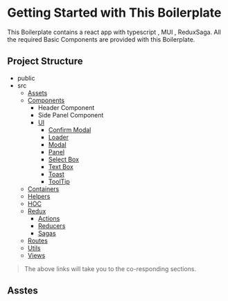 # Getting Started with This Boilerplate

This Boilerplate contains a react app with typescript , MUI , ReduxSaga.
All the required Basic Components are provided with this Boilerplate.

## Project Structure

- public
- src
  - [Assets](#asstes)
  - [Components](#components)
    - Header Component
    - Side Panel Component
    - [UI](#ui)
      - [Confirm Modal](#confirm_modal)
      - [Loader](#loader)
      - [Modal](#modal)
      - [Panel](#panel)
      - [Select Box](#select_box)
      - [Text Box](#text_box)
      - [Toast](#toast)
      - [ToolTip](#tooltip)
  - [Containers](#containers)
  - [Helpers](#helpers)
  - [HOC](#HOC)
  - [Redux](#Redux)
    - [Actions](#actions)
    - [Reducers](#reducers)
    - [Sagas](#sagas)
  - [Routes](#routes)
  - [Utils](#utils)
  - [Views](#views)

> The above links will take you to the co-responding sections.

## Asstes

<!-- In the project directory, you can run:

### `npm start`

Runs the app in the development mode.\
Open [http://localhost:3000](http://localhost:3000) to view it in the browser.

The page will reload if you make edits.\
You will also see any lint errors in the console.

### `npm test`

Launches the test runner in the interactive watch mode.\
See the section about [running tests](https://facebook.github.io/create-react-app/docs/running-tests) for more information.

### `npm run build`

Builds the app for production to the `build` folder.\
It correctly bundles React in production mode and optimizes the build for the best performance.

The build is minified and the filenames include the hashes.\
Your app is ready to be deployed!

See the section about [deployment](https://facebook.github.io/create-react-app/docs/deployment) for more information.

### `npm run eject`

**Note: this is a one-way operation. Once you `eject`, you can’t go back!**

If you aren’t satisfied with the build tool and configuration choices, you can `eject` at any time. This command will remove the single build dependency from your project.

Instead, it will copy all the configuration files and the transitive dependencies (webpack, Babel, ESLint, etc) right into your project so you have full control over them. All of the commands except `eject` will still work, but they will point to the copied scripts so you can tweak them. At this point you’re on your own.

You don’t have to ever use `eject`. The curated feature set is suitable for small and middle deployments, and you shouldn’t feel obligated to use this feature. However we understand that this tool wouldn’t be useful if you couldn’t customize it when you are ready for it.

## Learn More

You can learn more in the [Create React App documentation](https://facebook.github.io/create-react-app/docs/getting-started).

To learn React, check out the [React documentation](https://reactjs.org/). -->
